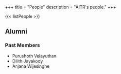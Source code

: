 +++
title = "People"
description = "AITR's people."
+++

{{< listPeople >}}

## Alumni

### Past Members

* Purushoth Velayuthan
* Dilith Jayakody
* Anjana Wijesinghe
